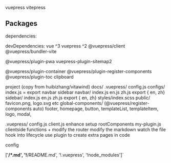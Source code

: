 vuepress
vitepress

## Packages

dependencies:


devDependencies:
  vue ^3
  vuepress ^2
    @vuepress/client
    @vuepress/bundler-vite


  @vuepress/plugin-pwa
  vuepress-plugin-sitemap2

  @vuepress/plugin-container
  @vuepress/plugin-register-components
  @vuepress/plugin-toc
  clipboard





project (copy from huibizhang/vitawind)
  docs/
    .vuepress/
      config.js
      configs/
        index.js = export navbar sidebar
        navbar/
          index.js en.js zh.js export { en, zh}
        sidebar/
          index.js en.js zh.js export { en, zh}
      styles/index.scss
      public/
        favicon.png, logo.svg etc
      global-components/ (@vuepress/register-components auto)
        footer, homepage, button, templateList, templateItem,
        logo, modal,


.vuepress/
  config.js
  client.js
    enhance
    setup
    rootComponents
  my-plugin.js
    clientside functions
    +
    modify the router
    modify the markdown
    watch the file
    hook into lifecycle
       use plugin to create extra pages in code


config 

['**/*.md', '!**/README.md', '!.vuepress', '!node_modules']`

